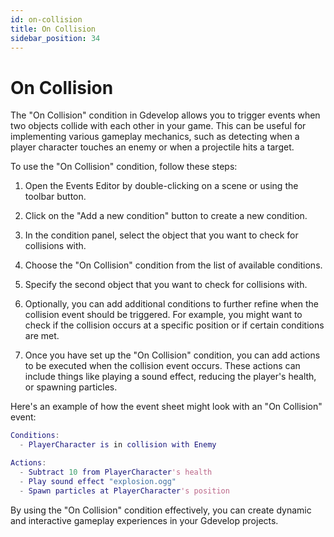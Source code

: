 ```yaml
---
id: on-collision
title: On Collision
sidebar_position: 34
---
```


# On Collision

The "On Collision" condition in Gdevelop allows you to trigger events when two objects collide with each other in your game. This can be useful for implementing various gameplay mechanics, such as detecting when a player character touches an enemy or when a projectile hits a target.

To use the "On Collision" condition, follow these steps:

1. Open the Events Editor by double-clicking on a scene or using the toolbar button.

2. Click on the "Add a new condition" button to create a new condition.

3. In the condition panel, select the object that you want to check for collisions with.

4. Choose the "On Collision" condition from the list of available conditions.

5. Specify the second object that you want to check for collisions with.

6. Optionally, you can add additional conditions to further refine when the collision event should be triggered. For example, you might want to check if the collision occurs at a specific position or if certain conditions are met.

7. Once you have set up the "On Collision" condition, you can add actions to be executed when the collision event occurs. These actions can include things like playing a sound effect, reducing the player's health, or spawning particles.

Here's an example of how the event sheet might look with an "On Collision" event:

```gd
Conditions:
  - PlayerCharacter is in collision with Enemy

Actions:
  - Subtract 10 from PlayerCharacter's health
  - Play sound effect "explosion.ogg"
  - Spawn particles at PlayerCharacter's position
```

By using the "On Collision" condition effectively, you can create dynamic and interactive gameplay experiences in your Gdevelop projects.
